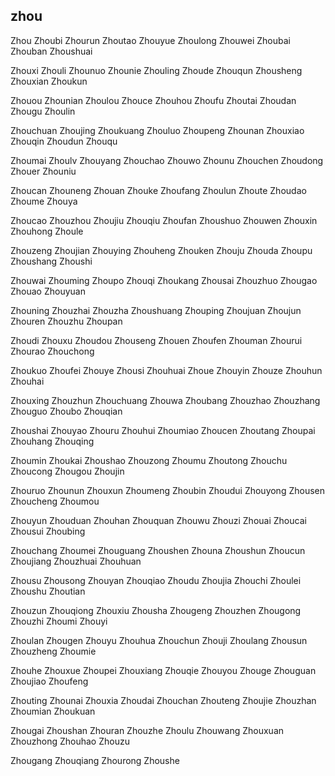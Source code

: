 zhou
---

Zhou Zhoubi Zhourun Zhoutao Zhouyue Zhoulong Zhouwei Zhoubai Zhouban Zhoushuai

Zhouxi Zhouli Zhounuo Zhounie Zhouling Zhoude Zhouqun Zhousheng Zhouxian Zhoukun

Zhouou Zhounian Zhoulou Zhouce Zhouhou Zhoufu Zhoutai Zhoudan Zhougu Zhoulin

Zhouchuan Zhoujing Zhoukuang Zhouluo Zhoupeng Zhounan Zhouxiao Zhouqin Zhoudun Zhouqu

Zhoumai Zhoulv Zhouyang Zhouchao Zhouwo Zhounu Zhouchen Zhoudong Zhouer Zhouniu

Zhoucan Zhouneng Zhouan Zhouke Zhoufang Zhoulun Zhoute Zhoudao Zhoume Zhouya

Zhoucao Zhouzhou Zhoujiu Zhouqiu Zhoufan Zhoushuo Zhouwen Zhouxin Zhouhong Zhoule

Zhouzeng Zhoujian Zhouying Zhouheng Zhouken Zhouju Zhouda Zhoupu Zhoushang Zhoushi

Zhouwai Zhouming Zhoupo Zhouqi Zhoukang Zhousai Zhouzhuo Zhougao Zhouao Zhouyuan

Zhouning Zhouzhai Zhouzha Zhoushuang Zhouping Zhoujuan Zhoujun Zhouren Zhouzhu Zhoupan

Zhoudi Zhouxu Zhoudou Zhouseng Zhouen Zhoufen Zhouman Zhourui Zhourao Zhouchong

Zhoukuo Zhoufei Zhouye Zhousi Zhouhuai Zhoue Zhouyin Zhouze Zhouhun Zhouhai

Zhouxing Zhouzhun Zhouchuang Zhouwa Zhoubang Zhouzhao Zhouzhang Zhouguo Zhoubo   Zhouqian

Zhoushai Zhouyao Zhouru Zhouhui Zhoumiao Zhoucen Zhoutang Zhoupai Zhouhang Zhouqing

Zhoumin Zhoukai Zhoushao Zhouzong Zhoumu Zhoutong Zhouchu Zhoucong Zhougou Zhoujin

Zhouruo Zhounun Zhouxun Zhoumeng Zhoubin Zhoudui Zhouyong Zhousen Zhoucheng Zhoumou

Zhouyun Zhouduan Zhouhan Zhouquan Zhouwu Zhouzi Zhouai Zhoucai Zhousui Zhoubing

Zhouchang Zhoumei Zhouguang Zhoushen Zhouna Zhoushun Zhoucun Zhoujiang Zhouzhuai Zhouhuan

Zhousu Zhousong Zhouyan Zhouqiao Zhoudu Zhoujia Zhouchi Zhoulei Zhoushu Zhoutian

Zhouzun Zhouqiong Zhouxiu Zhousha Zhougeng Zhouzhen Zhougong Zhouzhi Zhoumi Zhouyi

Zhoulan Zhougen Zhouyu Zhouhua Zhouchun Zhouji Zhoulang Zhousun Zhouzheng Zhoumie

Zhouhe Zhouxue Zhoupei Zhouxiang Zhouqie Zhouyou Zhouge Zhouguan Zhoujiao Zhoufeng

Zhouting Zhounai Zhouxia Zhoudai Zhouchan Zhouteng Zhoujie Zhouzhan Zhoumian Zhoukuan

Zhougai Zhoushan Zhouran Zhouzhe Zhoulu Zhouwang Zhouxuan Zhouzhong Zhouhao Zhouzu

Zhougang Zhouqiang Zhourong Zhoushe 